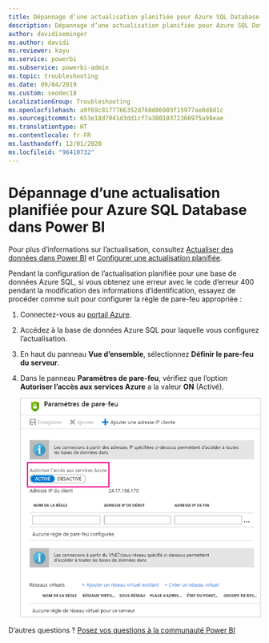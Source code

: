 ```yaml
---
title: Dépannage d’une actualisation planifiée pour Azure SQL Database
description: Dépannage d’une actualisation planifiée pour Azure SQL Database dans Power BI
author: davidiseminger
ms.author: davidi
ms.reviewer: kayu
ms.service: powerbi
ms.subservice: powerbi-admin
ms.topic: troubleshooting
ms.date: 09/04/2019
ms.custom: seodec18
LocalizationGroup: Troubleshooting
ms.openlocfilehash: a9f69c8177766352d768d86903f15977ae0d8d1c
ms.sourcegitcommit: 653e18d7041d3dd1cf7a38010372366975a98eae
ms.translationtype: HT
ms.contentlocale: fr-FR
ms.lasthandoff: 12/01/2020
ms.locfileid: "96410732"
---
```

# <a name="troubleshooting-scheduled-refresh-for-azure-sql-databases-in-power-bi"></a>Dépannage d’une actualisation planifiée pour Azure SQL Database dans Power BI

Pour plus d’informations sur l’actualisation, consultez [Actualiser des données dans Power BI](refresh-data.md) et [Configurer une actualisation planifiée](refresh-scheduled-refresh.md).

Pendant la configuration de l’actualisation planifiée pour une base de données Azure SQL, si vous obtenez une erreur avec le code d’erreur 400 pendant la modification des informations d’identification, essayez de procéder comme suit pour configurer la règle de pare-feu appropriée :

1. Connectez-vous au [portail Azure](https://portal.azure.com).

1. Accédez à la base de données Azure SQL pour laquelle vous configurez l’actualisation.

1. En haut du panneau **Vue d’ensemble**, sélectionnez **Définir le pare-feu du serveur**.

1. Dans le panneau **Paramètres de pare-feu**, vérifiez que l’option **Autoriser l’accès aux services Azure** a la valeur **ON** (Activé).

    ![Services Azure autorisés](media/service-admin-troubleshooting-scheduled-refresh-azure-sql-databases/azurerefresh.png)  

D’autres questions ? [Posez vos questions à la communauté Power BI](https://community.powerbi.com/)
